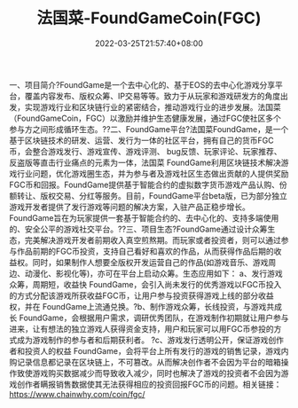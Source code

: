 ﻿---
weight: 
title: "法国菜-FoundGameCoin(FGC)"
description: "FoundGame是一个去中心化的、基于EOS的去中心化游戏分享平台，覆盖内容发布、版权众筹、IP交易等等"
date: 2022-03-25T21:57:40+08:00
lastmod: 2022-03-25T16:45:40+08:00
draft: false
authors: ["Metabd"]
featuredImage: "faguocai-foundgamecoinfgc.webp"
link: ""
tags: ["数字代币","法国菜-FoundGameCoin(FGC)"]
categories: ["navigation"]
navigation: ["数字代币"]
lightgallery: true
toc: true
pinned: false
recommend: false
recommend1: false
---
一、项目简介?FoundGame是一个去中心化的、基于EOS的去中心化游戏分享平台，覆盖内容发布、版权众筹、IP交易等等。致力于从玩家和游戏研发方的角度出发，实现游戏行业和区块链行业的紧密结合，推动游戏行业的进步发展。法国菜（FoundGameCoin，FGC）以激励并维护生态健康发展，通过FGC使社区多个参与方之间形成循环生态。??二、FoundGame平台?法国菜FoundGame，是一个基于区块链技术的研发、运营、发行为一体的社区平台，拥有自己的货币FGC币，会整合游戏发行、游戏宣传、游戏评测、 bug反馈、玩家评论、玩家推荐、反盗版等直击行业痛点的元素为一体，法国菜 FoundGame利用区块链技术解决游戏行业问题，优化游戏圈生态，并为参与者及游戏社区生态做出贡献的人提供奖励FGC币和回报。FoundGame提供基于智能合约的虚拟数字货币游戏产品认购、份额转让、版权交易、分红等服务。目前，FoundGame平台beta版，已为部分独立游戏开发者提供了发行游戏等问题的解决方案，入驻产品正稳步增长。FoundGame旨在为玩家提供一套基于智能合约的、去中心化的、支持多端使用的、安全公平的游戏社交平台。??三、项目生态?FoundGame通过设计众筹生态，完美解决游戏开发者前期收入真空煎熬期。而玩家或者投资者，则可以通过参与作品前期的FGC币投资，支持自己看好和喜欢的作品，从而获得作品后期的收益权。同时，如果制作人想要全版权开发运营自己的作品(如游戏音乐、游戏周边、动漫化、影视化等)，亦可在平台上启动众筹。生态应用如下：
a、发行游戏众筹，周期短，收益快 FoundGame，会引入尚未发行的优秀游戏以FGC币投入的方式分配该游戏所获收益FGC币，让用户参与投资获得游戏上线的部分收益权，并在 FoundGame上流通兑换。?b、制作游戏众筹，长线投资，与游戏共成长 FoundGame，会根据用户需求，调研优秀团队，在游戏制作初期就让用户参与进来，让有想法的独立游戏人获得资金支持，用户和玩家可以用FGC币参投的方式成为游戏制作的参与者和后期获利者。
?c、游戏发行透明公开，保证游戏创作者和投资人的权益 FoundGame，会将平台上所有发行的游戏的销售记录，游戏内购记录信息都记录在区块链上，不可篡改。从而解决创作者不会因为平台的暗箱操作致使游戏购买数据减少而导致收入减少，同时也解决了游戏的投资者不会因为游戏创作者瞒报销售数据使其无法获得相应的投资回报FGC币的问题。相关链接：
https://www.chainwhy.com/coin/fgc/
